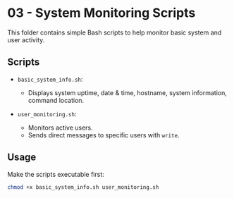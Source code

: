 # 03 - System Monitoring Scripts

This folder contains simple Bash scripts to help monitor basic system and user activity.

## Scripts

- `basic_system_info.sh`: 
  - Displays system uptime, date & time, hostname, system information, command location.
  
- `user_monitoring.sh`: 
  - Monitors active users.
  - Sends direct messages to specific users with `write`.

## Usage

Make the scripts executable first:

```bash
chmod +x basic_system_info.sh user_monitoring.sh

